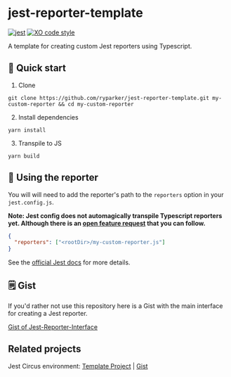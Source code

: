 # jest-reporter-template

[![jest](https://jestjs.io/img/jest-badge.svg)](https://github.com/facebook/jest)
[![XO code style](https://img.shields.io/badge/code_style-XO-5ed9c7.svg)](https://github.com/xojs/xo)

A template for creating custom Jest reporters using Typescript.

## :rocket: Quick start

1. Clone

```shell
git clone https://github.com/ryparker/jest-reporter-template.git my-custom-reporter && cd my-custom-reporter
```

2. Install dependencies

```shell
yarn install
```

3. Transpile to JS

```shell
yarn build
```

## :wrench: Using the reporter

You will will need to add the reporter's path to the `reporters` option in your `jest.config.js`. 

__**Note: Jest config does not automagically transpile Typescript reporters yet. Although there is an [open feature request](https://github.com/facebook/jest/issues/8810) that you can follow.**__

```JSON
{
  "reporters": ["<rootDir>/my-custom-reporter.js"]
}
```

See the [official Jest docs](https://jestjs.io/docs/en/configuration#reporters-arraymodulename--modulename-options) for more details.

## :spiral_notepad: Gist

If you'd rather not use this repository here is a Gist with the main interface for creating a Jest reporter.

[Gist of Jest-Reporter-Interface](https://gist.github.com/ryparker/188849eb0f78f53316ef99bf6a4467d5)

## Related projects

Jest Circus environment: [Template Project](https://github.com/ryparker/jest-circus-reporter-template) | [Gist](https://gist.github.com/ryparker/d3f5cc58913ba7e89b5c34eeabc7bfd9)
